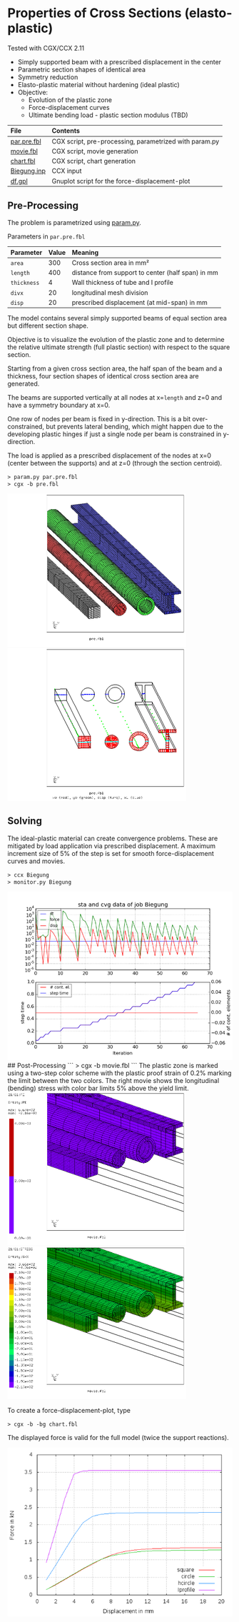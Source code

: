 # Properties of Cross Sections (elasto-plastic)
Tested with CGX/CCX 2.11

+ Simply supported beam with a prescribed displacement in the center
+ Parametric section shapes of identical area
+ Symmetry reduction
+ Elasto-plastic material without hardening (ideal plastic)
+ Objective:
  + Evolution of the plastic zone
  + Force-displacement curves
  + Ultimate bending load - plastic section modulus (TBD)


File                           | Contents    
 :-------------                | :-------------
 [par.pre.fbl](par.pre.fbl)    | CGX script, pre-processing, parametrized with param.py
 [movie.fbl](movie.fbl)        | CGX script, movie generation
 [chart.fbl](chart.fbl)        | CGX script, chart generation
 [Biegung.inp](Biegung.inp)    | CCX input
 [df.gpl](df.gpl)              | Gnuplot script for the force-displacement-plot

## Pre-Processing

The problem is parametrized using [param.py](../../../Scripts/param.py).

Parameters in `par.pre.fbl`

| Parameter | Value | Meaning |
| :------------- |  :------------- | :------------- |
| `area` | 300 | Cross section area in mm² |
| `length` | 400 |distance from support to center (half span) in mm |
| `thickness` | 4 | Wall thickness of tube and I profile |
| `divx` | 20 | longitudinal mesh division |
| `disp` | 20 | prescribed displacement (at mid-span) in mm |


The model contains several simply supported beams of equal section area but different section shape.

Objective is to visualize the evolution of the plastic zone and to determine the relative ultimate strength (full plastic section) with respect to the square section.

Starting from a given cross section area, the half span of the beam and a thickness, four section shapes of identical cross section area are generated.

The beams are supported vertically at all nodes at x=`length` and z=0 and have a symmetry boundary at x=0.

One row of nodes per beam is fixed in y-direction. This is a bit over-constrained, but prevents lateral bending, which might happen due to the developing plastic hinges if just a single node per beam is constrained in y-direction.

The load is applied as a prescribed displacement of the nodes at x=0 (center between the supports) and at z=0 (through the section centroid).
```
> param.py par.pre.fbl
> cgx -b pre.fbl
```
<img src="mesh.png" width="400" title="Mesh density is biased towards the center section at x=0">
<img src="sets.png" width="400" title="">

## Solving
The ideal-plastic material can create convergence problems. These are mitigated by load application via prescribed displacement. A maximum increment size of 5% of the step is set for smooth force-displacement curves and movies.
```
> ccx Biegung
> monitor.py Biegung
```
<img src="Biegung.png" >
## Post-Processing
```
> cgx -b movie.fbl
```
The plastic zone is marked using a two-step color scheme with the plastic proof strain of 0.2% marking the limit between the two colors. The right movie shows the longitudinal (bending) stress with color bar limits 5% above the yield limit.

<img src="PE.gif" width="400" title="Plastic zone (red: plastic strain &gt; 0.2% )">
<img src="SXX.gif" width="400" title="Bending stress">

To create a force-displacement-plot, type
```
> cgx -b -bg chart.fbl
```
The displayed force is valid for the full model (twice the support reactions).

<img src="df.png" title="Force-displacement-plot (full model)">
